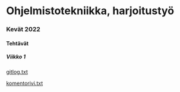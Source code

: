# Ohjelmistotekniikka, harjoitustyö
### Kevät 2022

#### Tehtävät
##### Viikko 1
[gitlog.txt](https://github.com/minnaRon/ot-harjoitustyo/blob/master/laskarit/viikko1/gitlog.txt)

[komentorivi.txt](https://github.com/minnaRon/ot-harjoitustyo/blob/master/laskarit/viikko1/komentorivi.txt)
